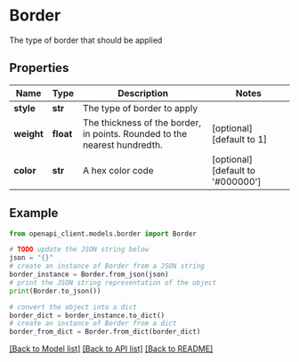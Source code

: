 # Border

The type of border that should be applied

## Properties

Name | Type | Description | Notes
------------ | ------------- | ------------- | -------------
**style** | **str** | The type of border to apply | 
**weight** | **float** | The thickness of the border, in points. Rounded to the nearest hundredth. | [optional] [default to 1]
**color** | **str** | A hex color code | [optional] [default to '#000000']

## Example

```python
from openapi_client.models.border import Border

# TODO update the JSON string below
json = "{}"
# create an instance of Border from a JSON string
border_instance = Border.from_json(json)
# print the JSON string representation of the object
print(Border.to_json())

# convert the object into a dict
border_dict = border_instance.to_dict()
# create an instance of Border from a dict
border_from_dict = Border.from_dict(border_dict)
```
[[Back to Model list]](../README.md#documentation-for-models) [[Back to API list]](../README.md#documentation-for-api-endpoints) [[Back to README]](../README.md)


